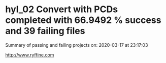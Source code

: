 # hyl_02 Convert with PCDs completed with 66.9492 % success and 39 failing files

Summary of passing and failing projects on: 2020-03-17 at 23:17:03

http://www.ryffine.com
